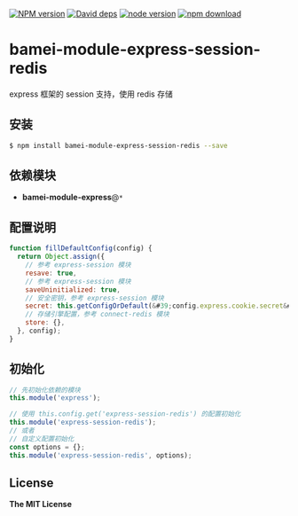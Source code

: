 [![NPM version][npm-image]][npm-url]
[![David deps][david-image]][david-url]
[![node version][node-image]][node-url]
[![npm download][download-image]][download-url]

[npm-image]: https://img.shields.io/npm/v/bamei-module-express-session-redis.svg?style=flat-square
[npm-url]: https://npmjs.org/package/bamei-module-express-session-redis
[david-image]: https://img.shields.io/david/leizongmin/bamei.svg?style=flat-square
[david-url]: https://david-dm.org/leizongmin/bamei
[node-image]: https://img.shields.io/badge/node.js-%3E=_4.0-green.svg?style=flat-square
[node-url]: http://nodejs.org/download/
[download-image]: https://img.shields.io/npm/dm/bamei-module-express-session-redis.svg?style=flat-square
[download-url]: https://npmjs.org/package/bamei-module-express-session-redis

# bamei-module-express-session-redis

express 框架的 session 支持，使用 redis 存储

## 安装

```bash
$ npm install bamei-module-express-session-redis --save
```

## 依赖模块

+ **bamei-module-express**@`*`


## 配置说明

```javascript
function fillDefaultConfig(config) {
  return Object.assign({
    // 参考 express-session 模块
    resave: true,
    // 参考 express-session 模块
    saveUninitialized: true,
    // 安全密钥，参考 express-session 模块
    secret: this.getConfigOrDefault(&#39;config.express.cookie.secret&#39;, &#39;&#39;),
    // 存储引擎配置，参考 connect-redis 模块
    store: {},
  }, config);
}
```

## 初始化

```javascript
// 先初始化依赖的模块
this.module('express');

// 使用 this.config.get('express-session-redis') 的配置初始化
this.module('express-session-redis');
// 或者
// 自定义配置初始化
const options = {};
this.module('express-session-redis', options);
```

## License

**The MIT License**
